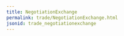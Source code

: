 ```yaml
---
title: NegotiationExchange
permalink: trade/NegotiationExchange.html
jsonid: trade_negotiationexchange
---
```

